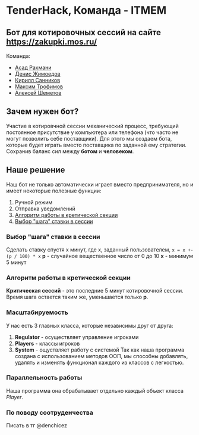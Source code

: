 # TenderHack, Команда - ITMEM
## Бот для котировочных сессий на сайте https://zakupki.mos.ru/
Команда:
- [Асад Рахмани](https://github.com/BuryatyaTut)
- [Денис Жимоедов](https://github.com/denchicez)
- [Кирилл Санников](https://github.com/KirillSanik)
- [Максим Трофимов](https://github.com/trofik00777)
- [Алексей Шеметов](https://github.com/AlexShemetov)

## Зачем нужен бот?
Участие в котировчной сессии механический процесс, требующий постоянное присутствие у компьютера или телефона (что часто не могут позволить себе поставщики). Для этого мы создаем бота, которые будет играть вместо поставщика по заданной ему стратегии. Сохранив баланс сил между __ботом__ и __человеком__. 

## Наше решение
Наш бот не только автоматически играет вместо предпринимателя, но и имеет некоторые полезные функции:
1. Ручной режим
2. Отправка уведомлений
3. [Алгоритм работы в кретической секции](#алгоритм-работы-в-кретической-секции)
4. [Выбор "шага" ставки в сессии](#выбор-"шага"-ставки-в-сессии)

### Выбор "шага" ставки в сессии
Сделать ставку спустя x минут, где x, заданный пользователем,
`x = x +- (p / 100) * x`
__p__ - случайное вещественное число от 0 до 10
__x__ - минимум 5 минут

### Алгоритм работы в кретической секции
__Критическая сессий__ - это последние 5 минут котировочной сессии.
Время шага остается таким же, уменьшается только __p__.

### Масштабируемость
У нас есть 3 главных класса, которые независимы друг от друга:
1. __Regulator__ - осуществляет управление игроками
2. __Players__ - классы игроков
3. __System__ - ощуствляет работу с системой
Так как наша программа создана с использованием методов ООП, мы способны добавлять, удалять и изменять функционал каждого из классов с легкостью. 
### Параллельность работы
Наша программа она обрабатывает отдельно каждый объект класса _Player_.
### По поводу соотруденчества
Писать в тг @denchicez
